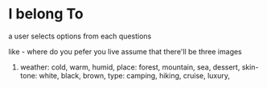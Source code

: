 # I belong To

a user selects options from each questions

like - 
where do you pefer you live 
assume that there'll be three images

1.  weather: cold, warm, humid, 
    place: forest, mountain, sea, dessert,
    skin-tone: white, black, brown,
    type: camping, hiking, cruise, luxury, 
